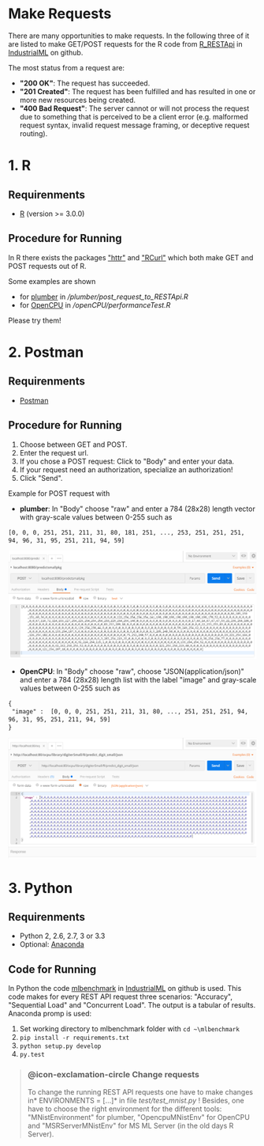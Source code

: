 ﻿
# Make Requests

There are many opportunities to make requests. In the following three of it are listed to make GET/POST requests for the R code from [R_RESTApi](https://github.com/IndustrialML/R_RESTApi) in [IndustrialML](https://github.com/IndustrialML) on github. 

The most status from a request are:
* **"200 OK"**: The request has succeeded.
* **"201 Created"**: The request has been fulfilled and has resulted in one or more new resources being created. 
* **"400 Bad Request"**: The server cannot or will not process the request due to something that is perceived to be a client error (e.g. malformed request syntax, invalid request message framing, or deceptive request routing).

# 1. R

## Requirenments
* [R](https://cran.r-project.org/) (version >= 3.0.0) 

## Procedure for Running
In R there exists the packages ["httr"](https://cran.r-project.org/web/packages/httr/httr.pdf) and ["RCurl"](https://cran.r-project.org/web/packages/RCurl/RCurl.pdf) which both make GET and POST requests out of R.

Some examples are shown 

* for [plumber](https://www.rplumber.io/) in */plumber/post_request_to_RESTApi.R*
* for [OpenCPU](https://www.opencpu.org/) in */openCPU/performanceTest.R*

Please try them!

# 2. Postman

## Requirenments
* [Postman](https://www.getpostman.com/)

## Procedure for Running

1. Choose between GET and POST.
2. Enter the request url.
3. If you chose a POST request: Click to "Body" and enter your data.
4. If your request need an authorization, specialize an authorization!
5. Click "Send".

Example for POST request with

* **plumber**: In "Body" choose "raw" and enter a 784 (28x28) length vector with gray-scale values between 0-255 such as
 
```{r}
[0, 0, 0, 251, 251, 211, 31, 80, 181, 251, ..., 253, 251, 251, 251, 94, 96, 31, 95, 251, 211, 94, 59]
```
![postman for request with plumber](images/postman_plumber.PNG)

* **OpenCPU**: In "Body" choose "raw", choose "JSON(application/json)" and enter a 784 (28x28) length list with the label "image" and gray-scale values between 0-255 such as
```{r}
{
 "image" :  [0, 0, 0, 251, 251, 211, 31, 80, ..., 251, 251, 251, 94, 96, 31, 95, 251, 211, 94, 59]
}
```
![postman for request with OpenCPU](images/postman_opencpu.PNG)

# 3. Python

## Requirenments
* Python 2, 2.6, 2.7, 3 or 3.3
* Optional: [Anaconda](https://docs.anaconda.com/)

## Code for Running

In Python the code [mlbenchmark](https://github.com/IndustrialML/mlbenchmark) in [IndustrialML](https://github.com/IndustrialML) on github is used. This code makes for every REST API request three scenarios: "Accuracy", "Sequential Load" and "Concurrent Load". The output is a tabular of results. Anaconda promp is used:

1. Set working directory to mlbenchmark folder with `cd ~\mlbenchmark`
2. `pip install -r requirements.txt`
3. `python setup.py develop`
4. `py.test`


> ### @icon-exclamation-circle Change requests
> To change the running REST API requests one have to make changes in* ENVIRONMENTS = [...]* in file  *test/test_mnist.py* ! Besides, one have to choose the right environment for the different tools: "MNistEnvironment" for plumber, "OpencpuMNistEnv" for OpenCPU and "MSRServerMNistEnv" for MS ML Server (in the old days R Server).





